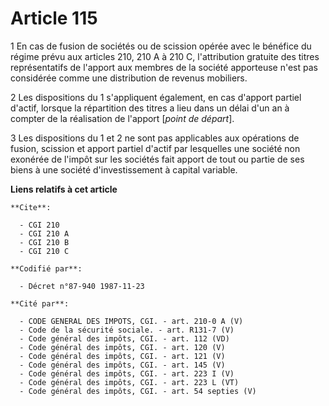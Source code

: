 # Article 115

1  En cas de fusion de sociétés ou de scission opérée avec le bénéfice du régime prévu aux articles 210, 210 A à 210 C,
l'attribution gratuite des titres représentatifs de l'apport aux membres de la société apporteuse n'est pas considérée comme
une distribution de revenus mobiliers.

2  Les dispositions du 1 s'appliquent également, en cas d'apport partiel d'actif, lorsque la répartition des titres a lieu
dans un délai d'un an à compter de la réalisation de l'apport [*point de départ*].

3  Les dispositions du 1 et 2 ne sont pas applicables aux opérations de fusion, scission et apport partiel d'actif par
lesquelles une société non exonérée de l'impôt sur les sociétés fait apport de tout ou partie de ses biens à une société
d'investissement à capital variable.

**Liens relatifs à cet article**

	**Cite**:

	  - CGI 210
	  - CGI 210 A
	  - CGI 210 B
	  - CGI 210 C

	**Codifié par**:

	  - Décret n°87-940 1987-11-23

	**Cité par**:

	  - CODE GENERAL DES IMPOTS, CGI. - art. 210-0 A (V)
	  - Code de la sécurité sociale. - art. R131-7 (V)
	  - Code général des impôts, CGI. - art. 112 (VD)
	  - Code général des impôts, CGI. - art. 120 (V)
	  - Code général des impôts, CGI. - art. 121 (V)
	  - Code général des impôts, CGI. - art. 145 (V)
	  - Code général des impôts, CGI. - art. 223 I (V)
	  - Code général des impôts, CGI. - art. 223 L (VT)
	  - Code général des impôts, CGI. - art. 54 septies (V)
